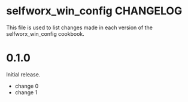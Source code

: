 # selfworx_win_config CHANGELOG

This file is used to list changes made in each version of the selfworx_win_config cookbook.

# 0.1.0

Initial release.

- change 0
- change 1

